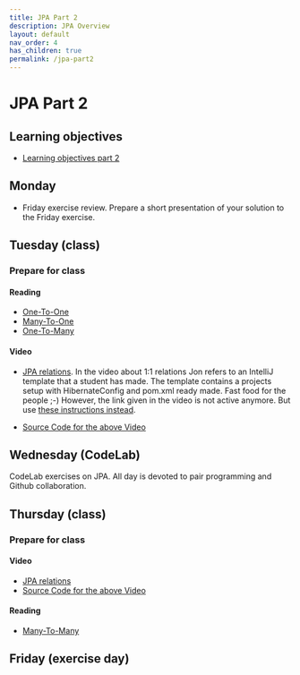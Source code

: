 ```yaml
---
title: JPA Part 2
description: JPA Overview
layout: default
nav_order: 4
has_children: true
permalink: /jpa-part2
---
```


# JPA Part 2

## Learning objectives

- [Learning objectives part 2](./learning-objectives-part2)

## Monday

- Friday exercise review. Prepare a short presentation of your solution to the Friday exercise.

## Tuesday (class)

### Prepare for class

#### Reading

- [One-To-One](https://www.logicbig.com/tutorials/java-ee-tutorial/jpa/one-to-one.html)
- [Many-To-One](https://www.logicbig.com/tutorials/java-ee-tutorial/jpa/many-to-one.html)
- [One-To-Many](https://www.logicbig.com/tutorials/java-ee-tutorial/jpa/one-to-many.html)

#### Video

- [JPA relations](https://cphbusiness.cloud.panopto.eu/Panopto/Pages/Sessions/List.aspx#folderID=%226c569295-f604-4241-89e8-b06900ed8d21%22). In the video about 1:1 relations Jon
refers to an IntelliJ template that a student has made. The template contains a projects setup with HibernateConfig and pom.xml ready made. Fast food for the people ;-) However, the link given in the video is not active anymore. But use [these instructions instead](../toolbox/ides/intellij/custom_templates.md#example-template-for-jpa).

- [Source Code for the above Video](https://github.com/jonbertelsen/dolphin_fall2023)

## Wednesday (CodeLab)

CodeLab exercises on JPA. All day is devoted to pair programming and Github collaboration.

## Thursday (class)

### Prepare for class

#### Video

- [JPA relations](https://cphbusiness.cloud.panopto.eu/Panopto/Pages/Sessions/List.aspx#folderID=%226c569295-f604-4241-89e8-b06900ed8d21%22)
- [Source Code for the above Video](https://github.com/jonbertelsen/dolphin_fall2023)

#### Reading

- [Many-To-Many](https://www.logicbig.com/tutorials/java-ee-tutorial/jpa/many-to-many.html)

## Friday (exercise day)
